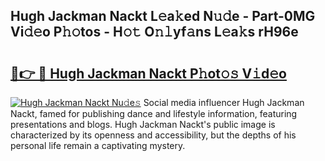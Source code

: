 ## Hugh Jackman Nackt L𝚎a𝚔ed N𝚞𝚍e - Part-0MG Vi𝚍𝚎o P𝚑𝚘tos - H𝚘𝚝 O𝚗𝚕yf𝚊ns L𝚎a𝚔s rH96e

# <h2><a href="http://kf6rmbz.oniu.top/?m=Hugh+Jackman+Nackt">🔗👉 🔴 Hugh Jackman Nackt P𝚑ot𝚘𝚜 V𝚒d𝚎o</a></h2>

[![Hugh Jackman Nackt Nu𝚍e𝚜](https://i.imgur.com/0qMVB7G.gif)](http://kf6rmbz.oniu.top/?m=Hugh+Jackman+Nackt)
Social media influencer Hugh Jackman Nackt, famed for publishing dance and lifestyle information, featuring presentations and blogs. Hugh Jackman Nackt's public image is characterized by its openness and accessibility, but the depths of his personal life remain a captivating mystery.  
